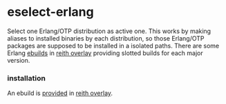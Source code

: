 # eselect-erlang
Select one Erlang/OTP distribution as active one.  This works by making aliases to installed binaries by each distribution, so those Erlang/OTP packages are supposed to be installed in a isolated paths.  There are some Erlang [ebuilds](https://github.com/reith/reith-overlay/tree/master/dev-lang/erlang) in [reith overlay](https://github.com/reith/reith-overlay) providing slotted builds for each major version.


### installation
An ebuild is [provided](https://github.com/reith/eselect-erlang/blob/master/erlang.eselect) in [reith overlay](https://github.com/reith/reith-overlay).
